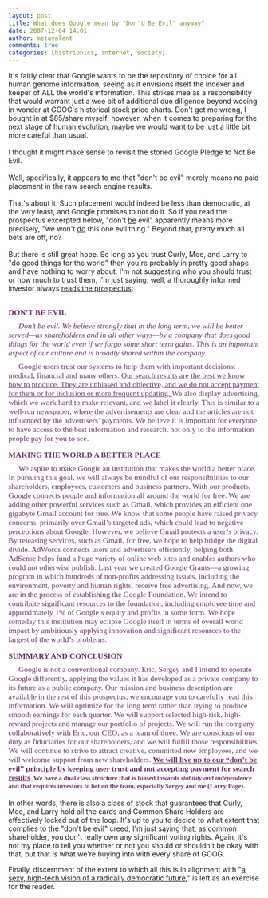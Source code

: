 ```yaml
---
layout: post
title: What does Google mean by "Don't Be Evil" anyway?
date: 2007-12-04 14:01
author: metavalent
comments: true
categories: [histrionics, internet, society]
---
```

It's fairly clear that Google wants to be the repository of choice for all human genome information, seeing as it envisions itself the indexer and keeper of ALL the world's information. This strikes mea as a responsibility that would warrant just a wee bit of additional due diligence beyond wooing in wonder at GOOG's historical stock price charts. Don't get me wrong, I bought in at $85/share myself; however, when it comes to preparing for the next stage of human evolution, maybe we would want to be just a little bit more careful than usual.<br /><br />I thought it might make sense to revisit the storied Google Pledge to Not Be Evil.<br /><br />Well, specifically, it appears to me that "don't be evil" merely means no paid placement in the raw search engine results. <br /><br />That's about it. Such placement would indeed be less than democratic, at the very least, and Google promises to not do it. So if you read the prospectus excerpted below, "don't <u>be</u> evil" apparently means more precisely, "we won't <u>do</u> this one evil thing." Beyond that, pretty much all bets are off, no? <br /><br />But there is still great hope. So long as you trust Curly, Moe, and Larry to "do good things for the world" then you're probably in pretty good shape and have nothing to worry about. I'm not suggesting who you should trust or how much to trust them, I'm just saying; well, a thoroughly informed investor always <a href="https://sec.gov/Archives/edgar/data/1288776/000119312504143377/d424b4.htm">reads the prospectus</a>:<br /><br /> <p style="margin-top:0;margin-bottom:0;"><font color="#663366"><big><font face="Times New Roman" size="2"><big><b>DON’T BE EVIL</b><b> </b></big></font></big></font></p> <p style="margin-top:0;margin-bottom:-6px;"><font color="#663366"><big><font size="1"><big>&nbsp;</big></font></big></font></p> <p style="margin-top:0;margin-bottom:0;text-indent:4%;"><font color="#663366"><big><font face="Times New Roman" size="2"><big><i>Don’t be evil. We believe strongly that in the long term, we will be better served—as shareholders and in all other ways—by a company that does good things for the world even if we forgo some short term gains. This is an important aspect of our culture and is broadly shared within the company. </i></big></font></big></font></p> <p style="margin-top:0;margin-bottom:-6px;"><font color="#663366"><big><font size="1"><big>&nbsp;</big></font></big></font></p> <p style="margin-top:0;margin-bottom:0;text-indent:4%;"><font color="#663366"><big><font face="Times New Roman" size="2"><big>Google users trust our systems to help them with important decisions: medical, financial and many others. <u>Our search results are the best we know how to produce. They are unbiased and objective, and we do not accept payment for them or for inclusion or more frequent updating. </u>We also display advertising, which we work hard to make relevant, and we label it clearly. This is similar to a well-run newspaper, where the advertisements are clear and the articles are not influenced by the advertisers’ payments. We believe it is important for everyone to have access to the best information and research, not only to the information people pay for you to see. </big></font></big></font></p> <p style="margin-top:0;margin-bottom:0;"><font color="#663366"><big><font size="1"><big>&nbsp;</big></font></big></font></p> <p style="margin-top:0;margin-bottom:0;"><font color="#663366"><big><font face="Times New Roman" size="2"><big><b>MAKING THE WORLD A BETTER PLACE</b><b> </b></big></font></big></font></p> <p style="margin-top:0;margin-bottom:-6px;"><font color="#663366"><big><font size="1"><big>&nbsp;</big></font></big></font></p> <p style="margin-top:0;margin-bottom:0;text-indent:4%;"><font color="#663366"><big><font face="Times New Roman" size="2"><big>We aspire to make Google an institution that makes the world a better place. In pursuing this goal, we will always be mindful of our responsibilities to our shareholders, employees, customers and business partners. With our products, Google connects people and information all around the world for free. We are adding other powerful services such as Gmail, which provides an efficient one gigabyte Gmail account for free. We know that some people have raised privacy concerns, primarily over Gmail’s targeted ads, which could lead to negative perceptions about Google. However, we believe Gmail protects a user’s privacy. By releasing services, such as Gmail, for free, we hope to help bridge the digital divide. AdWords connects users and advertisers efficiently, helping both. AdSense helps fund a huge variety of online web sites and enables authors who could not otherwise publish. Last year we created Google Grants—a growing program in which hundreds of non-profits addressing issues, including the environment, poverty and human rights, receive free advertising. And now, we are in the process of establishing the Google Foundation. We intend to contribute significant resources to the foundation, including employee time and approximately 1% of Google’s equity and profits in some form. We hope someday this institution may eclipse Google itself in terms of overall world impact by ambitiously applying innovation and significant resources to the largest of the world’s problems. </big></font></big></font></p> <p style="margin-top:0;margin-bottom:0;"><font color="#663366"><big><font size="1"><big>&nbsp;</big></font></big></font></p> <p style="margin-top:0;margin-bottom:0;"><font color="#663366"><big><font face="Times New Roman" size="2"><big><b>SUMMARY AND CONCLUSION</b><b> </b></big></font></big></font></p> <p style="margin-top:0;margin-bottom:-6px;"><font color="#663366"><big><font size="1"><big>&nbsp;</big></font></big></font></p> <p style="margin-top:0;margin-bottom:0;text-indent:4%;"><font color="#663366"><big><font face="Times New Roman" size="2"><big>Google is not a conventional company. Eric, Sergey and I intend to operate Google differently, applying the values it has developed as a private company to its future as a public company. Our mission and business description are available in the rest of this prospectus; we encourage you to carefully read this information. We will optimize for the long term rather than trying to produce smooth earnings for each quarter. We will support selected high-risk, high-reward projects and manage our portfolio of projects. We will run the company collaboratively with Eric, our CEO, as a team of three. We are conscious of our duty as fiduciaries for our shareholders, and we will fulfill those responsibilities. We will continue to strive to attract creative, committed new employees, and we will welcome support from new shareholders. </big><big><u><b>We will live up to our “don’t be evil” principle by keeping user trust and not accepting payment for search results</b></u></big>. <b>We have a dual class structure that is biased towards <i>stability and independence</i> and that re</b><b>quires investors to bet on the team, especially Sergey and me (Larry Page).</b></font></big></font></p><br />In other words, there is also a class of stock that guarantees that Curly, Moe, and Larry hold all the cards and Common Share Holders are effectively locked out of the loop. It's up to you to decide to what extent that complies to the "don't be evil" creed, I'm just saying that, as common shareholder, you don't really own any significant voting rights. Again, it's not my place to tell you whether or not you should or shouldn't be okay with that, but that <i>is</i> what we're buying into with every share of GOOG. 

Finally, discernment of the extent to which all this is in alignment with "<a href="https://www.ieet.org/index.php/IEET/csr">a sexy, high-tech vision of a radically democratic future</a>," is left as an exercise for the reader.
